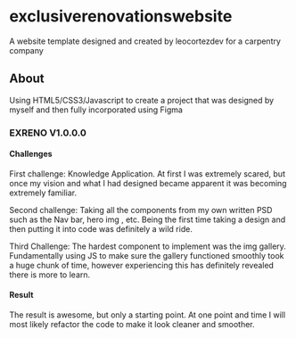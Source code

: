 # exclusiverenovationswebsite
A website template designed and created by leocortezdev for a carpentry company

## About 
Using HTML5/CSS3/Javascript to create a project that was designed by myself and then fully incorporated using Figma

### EXRENO V1.0.0.0 

#### Challenges

First challenge: Knowledge Application. At first I was extremely scared, but once my vision
and what I had designed became apparent it was becoming extremely familiar. 

Second challenge: Taking all the components from my own written PSD such as the Nav bar, hero img , etc. 
Being the first time taking a design and then putting it into code was definitely a wild ride.

Third Challenge: The hardest component to implement was the img gallery. Fundamentally using JS to make sure the gallery functioned smoothly took a huge chunk of time,
however experiencing this has definitely revealed there is more to learn.

#### Result

The result is awesome, but only a starting point. At one point and time I will most likely refactor the code to make it look cleaner and smoother.

